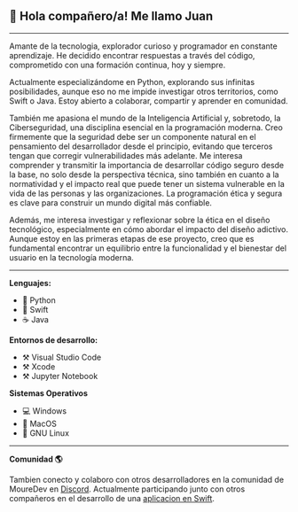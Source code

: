 ## 👋 Hola compañero/a! Me llamo Juan

---

Amante de la tecnologia, explorador curioso y programador en constante aprendizaje. He decidido encontrar respuestas a través del código, comprometido con una formación continua, hoy y siempre. 

Actualmente especializándome en Python, explorando sus infinitas posibilidades, aunque eso no me impide investigar otros territorios, como Swift o Java. Estoy abierto a colaborar, compartir y aprender en comunidad.

También me apasiona el mundo de la Inteligencia Artificial y, sobretodo, la Ciberseguridad, una disciplina esencial en la programación moderna. Creo firmemente que la seguridad debe ser un componente natural en el pensamiento del desarrollador desde el principio, evitando que terceros tengan que corregir vulnerabilidades más adelante. Me interesa comprender y transmitir la importancia de desarrollar código seguro desde la base, no solo desde la perspectiva técnica, sino también en cuanto a la normatividad y el impacto real que puede tener un sistema vulnerable en la vida de las personas y las organizaciones. La programación ética y segura es clave para construir un mundo digital más confiable.

Además, me interesa investigar y reflexionar sobre la ética en el diseño tecnológico, especialmente en cómo abordar el impacto del diseño adictivo. Aunque estoy en las primeras etapas de ese proyecto, creo que es fundamental encontrar un equilibrio entre la funcionalidad y el bienestar del usuario en la tecnología moderna.

---

**Lenguajes:**

* 🐍 Python
* 🍏 Swift
* ☕️ Java

**Entornos de desarrollo:**

* ⚒️ Visual Studio Code
* ⚒️ Xcode
* ⚒️ Jupyter Notebook

**Sistemas Operativos**

* 💻 Windows
* 🍎 MacOS
* 🐧 GNU Linux

---

**Comunidad 🌎**

Tambien conecto y colaboro con otros desarrolladores en la comunidad de MoureDev en [Discord](https://discord.com/invite/mouredev). Actualmente participando junto con otros compañeros en el desarrollo de una [aplicacion en Swift](https://github.com/kontroldev/Proyecto_1_Pomodoro).




